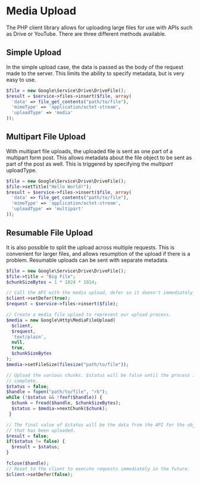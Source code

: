 # Media Upload

The PHP client library allows for uploading large files for use with APIs such as Drive or YouTube. There are three different methods available.

## Simple Upload

In the simple upload case, the data is passed as the body of the request made to the server. This limits the ability to specify metadata, but is very easy to use.

```php
$file = new Google\Service\Drive\DriveFile();
$result = $service->files->insert($file, array(
  'data' => file_get_contents("path/to/file"),
  'mimeType' => 'application/octet-stream',
  'uploadType' => 'media'
));
```

## Multipart File Upload

With multipart file uploads, the uploaded file is sent as one part of a multipart form post. This allows metadata about the file object to be sent as part of the post as well. This is triggered by specifying the _multipart_ uploadType.

```php
$file = new Google\Service\Drive\DriveFile();
$file->setTitle("Hello World!");
$result = $service->files->insert($file, array(
  'data' => file_get_contents("path/to/file"),
  'mimeType' => 'application/octet-stream',
  'uploadType' => 'multipart'
));
```

## Resumable File Upload

It is also possible to split the upload across multiple requests. This is convenient for larger files, and allows resumption of the upload if there is a problem. Resumable uploads can be sent with separate metadata.

```php
$file = new Google\Service\Drive\DriveFile();
$file->title = "Big File";
$chunkSizeBytes = 1 * 1024 * 1024;

// Call the API with the media upload, defer so it doesn't immediately return.
$client->setDefer(true);
$request = $service->files->insert($file);

// Create a media file upload to represent our upload process.
$media = new Google\Http\MediaFileUpload(
  $client,
  $request,
  'text/plain',
  null,
  true,
  $chunkSizeBytes
);
$media->setFileSize(filesize("path/to/file"));

// Upload the various chunks. $status will be false until the process is
// complete.
$status = false;
$handle = fopen("path/to/file", "rb");
while (!$status && !feof($handle)) {
  $chunk = fread($handle, $chunkSizeBytes);
  $status = $media->nextChunk($chunk);
 }

// The final value of $status will be the data from the API for the object
// that has been uploaded.
$result = false;
if($status != false) {
  $result = $status;
}

fclose($handle);
// Reset to the client to execute requests immediately in the future.
$client->setDefer(false);
```